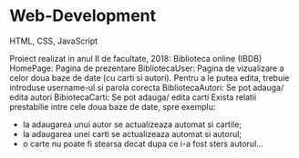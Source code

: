 # Web-Development
HTML, CSS, JavaScript

Proiect realizat in anul II de facultate, 2018: Biblioteca online (IBDB)
HomePage: Pagina de prezentare
BibliotecaUser: Pagina de vizualizare a celor doua baze de date (cu carti si autori). Pentru a le putea edita, trebuie introduse username-ul si parola corecta 
BibliotecaAutori: Se pot adauga/ edita autori 
BibiotecaCarti: Se pot adauga/ edita carti
Exista relatii prestabilie intre cele doua baze de date, spre exemplu:
  - la adaugarea unui autor se actualizeaza automat si cartile;
  - la adaugarea unei carti se actualizeaza automat si autorul;
  - o carte nu poate fi stearsa decat dupa ce i-a fost sters autorul...
